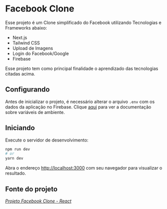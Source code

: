 # Facebook Clone

Esse projeto é um Clone simplificado do Facebook utilizando Tecnologias e Frameworks abaixo:

- Next.js
- Tailwind CSS
- Upload de Imagens
- Login do Facebook/Google
- Firebase

Esse projeto tem como principal finalidade o aprendizado das tecnologias citadas acima.
## Configurando

Antes de inicializar o projeto, é necessário alterar o arquivo `.env` com os dados da aplicação no Firebase. Clique [aqui](https://nextjs.org/docs/basic-features/environment-variables) para ver a documentação sobre variáveis de ambiente.
## Iniciando

Execute o servidor de desenvolvimento:

```bash
npm run dev
# or
yarn dev
```

Abra o endereço [http://localhost:3000](http://localhost:3000) com seu navegador para visualizar o resultado.
## Fonte do projeto

*[Projeto Facebook Clone - React](https://youtu.be/dBotWYKYYWc)*
